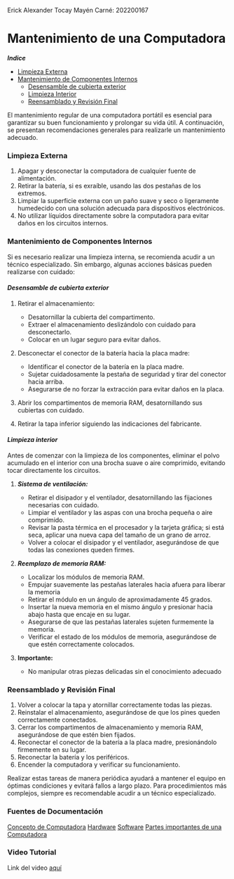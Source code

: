 Erick Alexander Tocay Mayén
Carné: 202200167


# Mantenimiento de una Computadora

***Indice***
* [Limpieza Externa](#limpieza-externa)
* [Mantenimiento de Componentes Internos](#mantenimiento-de-componentes-internos)
    - [Desensamble de cubierta exterior](#desensamble-de-cubierta-exterior)
    - [Limpieza Interior](#limpieza-interior)
    - [Reensamblado y Revisión Final](#reensamblado-y-revisión-final)

El mantenimiento regular de una computadora portátil es esencial para garantizar su buen funcionamiento y prolongar su vida útil. A continuación, se presentan recomendaciones generales para realizarle un mantenimiento adecuado. 

### Limpieza Externa
1. Apagar y desconectar la computadora de cualquier fuente de alimentación.
2. Retirar la batería, si es exraíble, usando las dos pestañas de los extremos. 
3. Limpiar la superficie externa con un paño suave y seco o ligeramente humedecido con una solución adecuada para dispositivos electrónicos.
4. No utilizar líquidos directamente sobre la computadora para evitar daños en los circuitos internos.

### Mantenimiento de Componentes Internos
Si es necesario realizar una limpieza interna, se recomienda acudir a un técnico especializado. Sin embargo, algunas acciones básicas pueden realizarse con cuidado:

#### *Desensamble de cubierta exterior*

1. Retirar el almacenamiento:
    * Desatornillar la cubierta del compartimento.
    * Extraer el almacenamiento deslizándolo con cuidado para desconectarlo.
    * Colocar en un lugar seguro para evitar daños.

2. Desconectar el conector de la batería hacia la placa madre:
    * Identificar el conector de la batería en la placa madre.
    * Sujetar cuidadosamente la pestaña de seguridad y tirar del conector hacia arriba.
    * Asegurarse de no forzar la extracción para evitar daños en la placa.

3. Abrir los compartimentos de memoria RAM, desatornillando sus cubiertas con cuidado.

4. Retirar la tapa inferior siguiendo las indicaciones del fabricante.

#### *Limpieza interior*
Antes de comenzar con la limpieza de los componentes, eliminar el polvo acumulado en el interior con una brocha suave o aire comprimido, evitando tocar directamente los circuitos.

1. ***Sistema de ventilación:***
    * Retirar el disipador y el ventilador, desatornillando las fijaciones necesarias con cuidado.
    * Limpiar el ventilador y las aspas con una brocha pequeña o aire comprimido.
    * Revisar la pasta térmica en el procesador y la tarjeta gráfica; si está seca, aplicar una nueva capa del tamaño de un grano de arroz.
    * Volver a colocar el disipador y el ventilador, asegurándose de que todas las conexiones queden firmes.

2. ***Reemplazo de memoria RAM:***
    * Localizar los módulos de memoria RAM.
    * Empujar suavemente las pestañas laterales hacia afuera para liberar la memoria
    * Retirar el módulo en un ángulo de aproximadamente 45 grados. 
    * Insertar la nueva memoria en el mismo ángulo y presionar hacia abajo hasta que encaje en su lugar.
    * Asegurarse de que las pestañas laterales sujeten furmemente la memoria. 
    * Verificar el estado de los módulos de memoria, asegurándose de que estén correctamente colocados.

3. **Importante:**
    * No manipular otras piezas delicadas sin el conocimiento adecuado

### Reensamblado y Revisión Final
1. Volver a colocar la tapa y atornillar correctamente todas las piezas.
2. Reinstalar el almacenamiento, asegurándose de que los pines queden correctamente conectados.
3. Cerrar los compartimentos de almacenamiento y memoria RAM, asegurándose de que estén bien fijados.
4. Reconectar el conector de la batería a la placa madre, presionándolo firmemente en su lugar.
5. Reconectar la batería y los periféricos.
6. Encender la computadora y verificar su funcionamiento.

Realizar estas tareas de manera periódica ayudará a mantener el equipo en óptimas condiciones y evitará fallos a largo plazo. Para procedimientos más complejos, siempre es recomendable acudir a un técnico especializado.

### Fuentes de Documentación 
[Concepto de Computadora](https://concepto.de/computadora/)
[Hardware](https://universidadeuropea.com/blog/que-es-hardware-ordenador/)
[Software](https://www.arimetrics.com/glosario-digital/software)
[Partes importantes de una Computadora](https://tecno-comunicacion.jimdofree.com/tecnolog%C3%ADa-de-la-informaci%C3%B3n/sistemas-digitales-de-informaci%C3%B3n/hardware-componentes-internos/)

### Video Tutorial 
Link del video [aquí](https://youtu.be/7lHtR8E5Eko)



